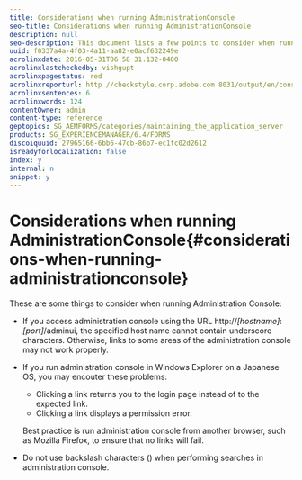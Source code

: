 ```yaml
---
title: Considerations when running AdministrationConsole
seo-title: Considerations when running AdministrationConsole
description: null
seo-description: This document lists a few points to consider when running Administration Console.
uuid: f0337a4a-4f03-4a11-aa82-e0acf632249e
acrolinxdate: 2016-05-31T06 58 31.132-0400
acrolinxlastcheckedby: vishgupt
acrolinxpagestatus: red
acrolinxreporturl: http //checkstyle.corp.adobe.com 8031/output/en/considerations_running_administration_console_admin_5e12de0b318c6865_2306_report.xml
acrolinxsentences: 6
acrolinxwords: 124
contentOwner: admin
content-type: reference
geptopics: SG_AEMFORMS/categories/maintaining_the_application_server
products: SG_EXPERIENCEMANAGER/6.4/FORMS
discoiquuid: 27965166-6bb6-47cb-86b7-ec1fc02d2612
isreadyforlocalization: false
index: y
internal: n
snippet: y
---
```


# Considerations when running AdministrationConsole{#considerations-when-running-administrationconsole}

These are some things to consider when running Administration Console:

* If you access administration console using the URL http://*[hostname]*:*[port]*/adminui, the specified host name cannot contain underscore characters. Otherwise, links to some areas of the administration console may not work properly.
* If you run administration console in Windows Explorer on a Japanese OS, you may encouter these problems:

    * Clicking a link returns you to the login page instead of to the expected link.
    * Clicking a link displays a permission error.

  Best practice is run administration console from another browser, such as Mozilla Firefox, to ensure that no links will fail.

* Do not use backslash characters () when performing searches in administration console.

